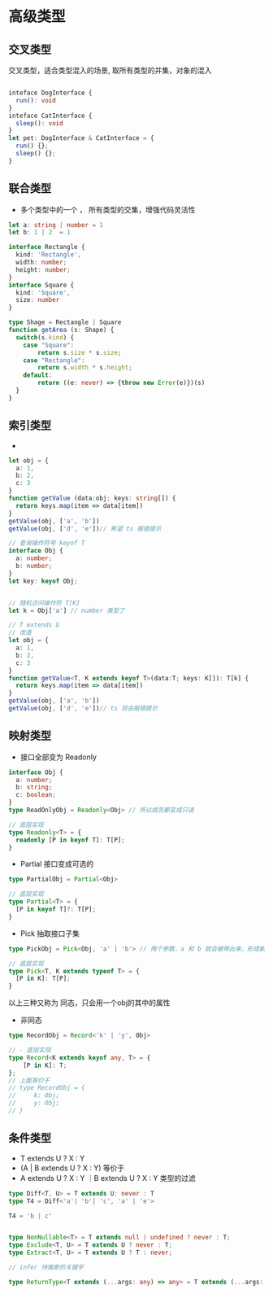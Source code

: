 # 高级类型

## 交叉类型

交叉类型，适合类型混入的场景, 取所有类型的并集，对象的混入

```ts

inteface DogInterface {
  run(): void
}
inteface CatInterface {
  sleep(): void
}
let pet: DogInterface & CatInterface = {
  run() {};
  sleep() {};
}
```

## 联合类型
- 多个类型中的一个 ， 所有类型的交集，增强代码灵活性
```ts
let a: string | number = 1
let b: 1 | 2  = 1

interface Rectangle {
  kind: 'Rectangle',
  width: number;
  height: number;
}
interface Square {
  kind: 'Square',
  size: number
}

type Shage = Rectangle | Square
function getArea (s: Shape) {
  switch(s.kind) {
    case "Square":
        return s.size * s.size;
    case "Rectangle":
        return s.width * s.height;
    default:
        return ((e: never) => {throw new Error(e)})(s)
  }
}

```

## 索引类型
- 
```ts
let obj = {
  a: 1,
  b: 2,
  c: 3
}
function getValue (data:obj; keys: string[]) {
  return keys.map(item => data[item])
}
getValue(obj, ['a', 'b'])
getValue(obj, ['d', 'e'])// 希望 ts 报错提示
```

```ts
// 查询操作符号 keyof T
interface Obj {
  a: number;
  b: number;
}
let key: keyof Obj;


// 随机访问操作符 T[K]
let k = Obj['a'] // number 类型了

// T extends U
// 改造
let obj = {
  a: 1,
  b: 2,
  c: 3
}
function getValue<T, K extends keyof T>(data:T; keys: K[]): T[k] {
  return keys.map(item => data[item])
}
getValue(obj, ['a', 'b'])
getValue(obj, ['d', 'e'])// ts 将会报错提示
```

## 映射类型
- 接口全部变为 Readonly
```ts
interface Obj {
  a: number;
  b: string;
  c: boolean;
}
type ReadOnlyObj = Readonly<Obj> // 所以成员都变成只读

// 底层实现
type Readonly<T> = {
  readonly [P in keyof T]: T[P];
}
```

- Partial 接口变成可选的
```ts
type PartialObj = Partial<Obj>

// 底层实现
type Partial<T> = {
  [P in keyof T]?: T[P];
}

```
- Pick 抽取接口子集
```ts
type PickObj = Pick<Obj, 'a' | 'b'> // 两个参数，a 和 b 就会被带出来，形成新的类型

// 底层实现
type Pick<T, K extends typeof T> = {
  [P in K]: T[P];
}
```

以上三种又称为 同态，只会用一个obj的其中的属性
- 非同态
```ts
type RecordObj = Record<'k' | 'y', Obj>

// - 底层实现
type Record<K extends keyof any, T> = {
    [P in K]: T;
};
// 上面等价于
// type RecordObj = {
//     k: Obj;
//     y: Obj;
// }
```


## 条件类型
- T extends U ? X : Y
- (A | B extends U ? X : Y)
等价于
- A extends U ? X : Y ｜B extends U ? X : Y 类型的过滤
```ts
type Diff<T, U> = T extends U: never : T
type T4 = Diff<'a'| 'b'| 'c', 'a' | 'e'> 

T4 = 'b | c'


type NonNullable<T> = T extends null | undefined ? never : T;
type Exclude<T, U> = T extends U ? never : T;
type Extract<T, U> = T extends U ? T : never;

// infer 待推断的关键字

type ReturnType<T extends (...args: any) => any> = T extends (...args: any) => infer R ? R : any;

```